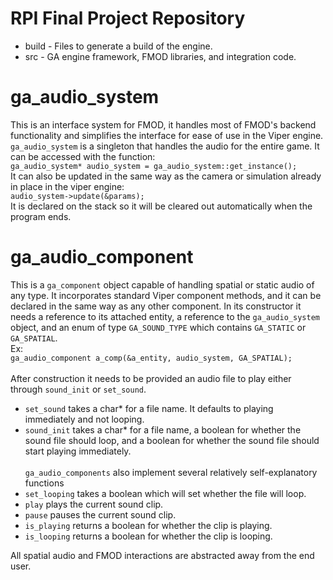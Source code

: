 # RPI Final Project Repository

  * build - Files to generate a build of the engine.
  * src - GA engine framework, FMOD libraries, and integration code.

# ga_audio_system
This is an interface system for FMOD, it handles most of FMOD's backend functionality and simplifies the interface for ease of use in the Viper engine.<br>
`ga_audio_system` is a singleton that handles the audio for the entire game. It can be accessed with the function:<br>
`ga_audio_system* audio_system = ga_audio_system::get_instance();`<br>
It can also be updated in the same way as the camera or simulation already in place in the viper engine:<br>
`audio_system->update(&params);`<br>
It is declared on the stack so it will be cleared out automatically when the program ends.

# ga_audio_component
This is a `ga_component` object capable of handling spatial or static audio of any type. It incorporates standard Viper component methods, and it can be declared in the same way as any other component. In its constructor it needs a reference to its attached entity, a reference to the `ga_audio_system` object, and an enum of type `GA_SOUND_TYPE` which contains `GA_STATIC` or `GA_SPATIAL`.<br>
Ex:<br>
`ga_audio_component a_comp(&a_entity, audio_system, GA_SPATIAL);`<br><br>
After construction it needs to be provided an audio file to play either through `sound_init` or `set_sound`.<br>
* `set_sound` takes a char* for a file name. It defaults to playing immediately and not looping. <br> 
* `sound_init` takes a char* for a file name, a boolean for whether the sound file should loop, and a boolean for whether the sound file should start playing immediately.<br><br>
`ga_audio_components` also implement several relatively self-explanatory functions<br>
* `set_looping` takes a boolean which will set whether the file will loop.
* `play` plays the current sound clip.
* `pause` pauses the current sound clip.
* `is_playing` returns a boolean for whether the clip is playing.
* `is_looping` returns a boolean for whether the clip is looping.

All spatial audio and FMOD interactions are abstracted away from the end user. 
